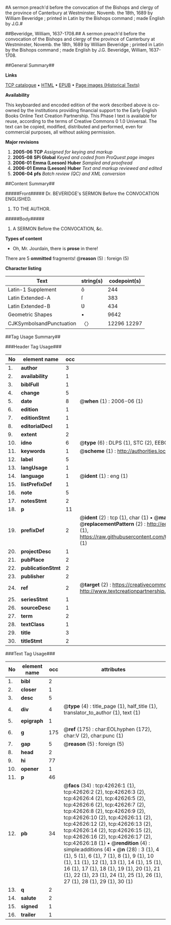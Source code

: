 #A sermon preach'd before the convocation of the Bishops and clergy of the province of Canterbury at Westminster, Novemb. the 18th, 1689 by William Beveridge ; printed in Latin by the Bishops command ; made English by J.G.#

##Beveridge, William, 1637-1708.##
A sermon preach'd before the convocation of the Bishops and clergy of the province of Canterbury at Westminster, Novemb. the 18th, 1689 by William Beveridge ; printed in Latin by the Bishops command ; made English by J.G.
Beveridge, William, 1637-1708.

##General Summary##

**Links**

[TCP catalogue](http://www.ota.ox.ac.uk/tcp/)  • 
[HTML](http://tei.it.ox.ac.uk/tcp/Texts-HTML/free/A27/A27574.html)  • 
[EPUB](http://tei.it.ox.ac.uk/tcp/Texts-EPUB/free/A27/A27574.epub) • 
[Page images (Historical Texts)](https://data.historicaltexts.jisc.ac.uk/view?pubId=eebo-09291804e&pageId=eebo-09291804e-42626-1)

**Availability**

This keyboarded and encoded edition of the
	       work described above is co-owned by the institutions
	       providing financial support to the Early English Books
	       Online Text Creation Partnership. This Phase I text is
	       available for reuse, according to the terms of Creative
	       Commons 0 1.0 Universal. The text can be copied,
	       modified, distributed and performed, even for
	       commercial purposes, all without asking permission.

**Major revisions**

1. __2005-06__ __TCP__ *Assigned for keying and markup*
1. __2005-08__ __SPi Global__ *Keyed and coded from ProQuest page images*
1. __2006-01__ __Emma (Leeson) Huber__ *Sampled and proofread*
1. __2006-01__ __Emma (Leeson) Huber__ *Text and markup reviewed and edited*
1. __2006-04__ __pfs__ *Batch review (QC) and XML conversion*

##Content Summary##

#####Front#####
Dr. BEVERIDGE's SERMON Before the CONVOCATION ENGLISHED.
1. TO THE AUTHOR.

#####Body#####

1. A SERMON Before the CONVOCATION, &c.

**Types of content**

  * Oh, Mr. Jourdain, there is **prose** in there!

There are 5 **ommitted** fragments! 
 @__reason__ (5) : foreign (5)

**Character listing**


|Text|string(s)|codepoint(s)|
|---|---|---|
|Latin-1 Supplement|ô|244|
|Latin Extended-A|ſ|383|
|Latin Extended-B|Ʋ|434|
|Geometric Shapes|▪|9642|
|CJKSymbolsandPunctuation|〈〉|12296 12297|

##Tag Usage Summary##

###Header Tag Usage###

|No|element name|occ|attributes|
|---|---|---|---|
|1.|__author__|3||
|2.|__availability__|1||
|3.|__biblFull__|1||
|4.|__change__|5||
|5.|__date__|8| @__when__ (1) : 2006-06 (1)|
|6.|__edition__|1||
|7.|__editionStmt__|1||
|8.|__editorialDecl__|1||
|9.|__extent__|2||
|10.|__idno__|6| @__type__ (6) : DLPS (1), STC (2), EEBO-CITATION (1), OCLC (1), VID (1)|
|11.|__keywords__|1| @__scheme__ (1) : http://authorities.loc.gov/ (1)|
|12.|__label__|5||
|13.|__langUsage__|1||
|14.|__language__|1| @__ident__ (1) : eng (1)|
|15.|__listPrefixDef__|1||
|16.|__note__|5||
|17.|__notesStmt__|2||
|18.|__p__|11||
|19.|__prefixDef__|2| @__ident__ (2) : tcp (1), char (1)  •  @__matchPattern__ (2) : ([0-9\-]+):([0-9IVX]+) (1), (.+) (1)  •  @__replacementPattern__ (2) : http://eebo.chadwyck.com/downloadtiff?vid=$1&page=$2 (1), https://raw.githubusercontent.com/textcreationpartnership/Texts/master/tcpchars.xml#$1 (1)|
|20.|__projectDesc__|1||
|21.|__pubPlace__|2||
|22.|__publicationStmt__|2||
|23.|__publisher__|2||
|24.|__ref__|2| @__target__ (2) : https://creativecommons.org/publicdomain/zero/1.0/ (1), http://www.textcreationpartnership.org/docs/. (1)|
|25.|__seriesStmt__|1||
|26.|__sourceDesc__|1||
|27.|__term__|2||
|28.|__textClass__|1||
|29.|__title__|3||
|30.|__titleStmt__|2||


###Text Tag Usage###

|No|element name|occ|attributes|
|---|---|---|---|
|1.|__bibl__|2||
|2.|__closer__|1||
|3.|__desc__|5||
|4.|__div__|4| @__type__ (4) : title_page (1), half_title (1), translator_to_author (1), text (1)|
|5.|__epigraph__|1||
|6.|__g__|175| @__ref__ (175) : char:EOLhyphen (172), char:V (2), char:punc (1)|
|7.|__gap__|5| @__reason__ (5) : foreign (5)|
|8.|__head__|2||
|9.|__hi__|77||
|10.|__opener__|1||
|11.|__p__|46||
|12.|__pb__|34| @__facs__ (34) : tcp:42626:1 (1), tcp:42626:2 (2), tcp:42626:3 (2), tcp:42626:4 (2), tcp:42626:5 (2), tcp:42626:6 (2), tcp:42626:7 (2), tcp:42626:8 (2), tcp:42626:9 (2), tcp:42626:10 (2), tcp:42626:11 (2), tcp:42626:12 (2), tcp:42626:13 (2), tcp:42626:14 (2), tcp:42626:15 (2), tcp:42626:16 (2), tcp:42626:17 (2), tcp:42626:18 (1)  •  @__rendition__ (4) : simple:additions (4)  •  @__n__ (28) : 3 (1), 4 (1), 5 (1), 6 (1), 7 (1), 8 (1), 9 (1), 10 (1), 11 (1), 12 (1), 13 (1), 14 (1), 15 (1), 16 (1), 17 (1), 18 (1), 19 (1), 20 (1), 21 (1), 22 (1), 23 (1), 24 (1), 25 (1), 26 (1), 27 (1), 28 (1), 29 (1), 30 (1)|
|13.|__q__|2||
|14.|__salute__|2||
|15.|__signed__|1||
|16.|__trailer__|1||
